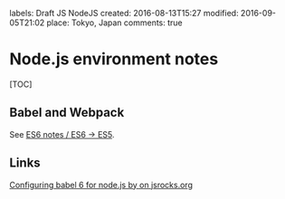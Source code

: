 labels: Draft
        JS
        NodeJS
created: 2016-08-13T15:27
modified: 2016-09-05T21:02
place: Tokyo, Japan
comments: true

# Node.js environment notes

[TOC]

## Babel and Webpack

See [ES6 notes / ES6 -> ES5](/2016/05/es6-notes#es6-es5).

## Links

[Configuring babel 6 for node.js by on jsrocks.org](http://jsrocks.org/2016/01/configuring-babel-6-for-node-js/)
